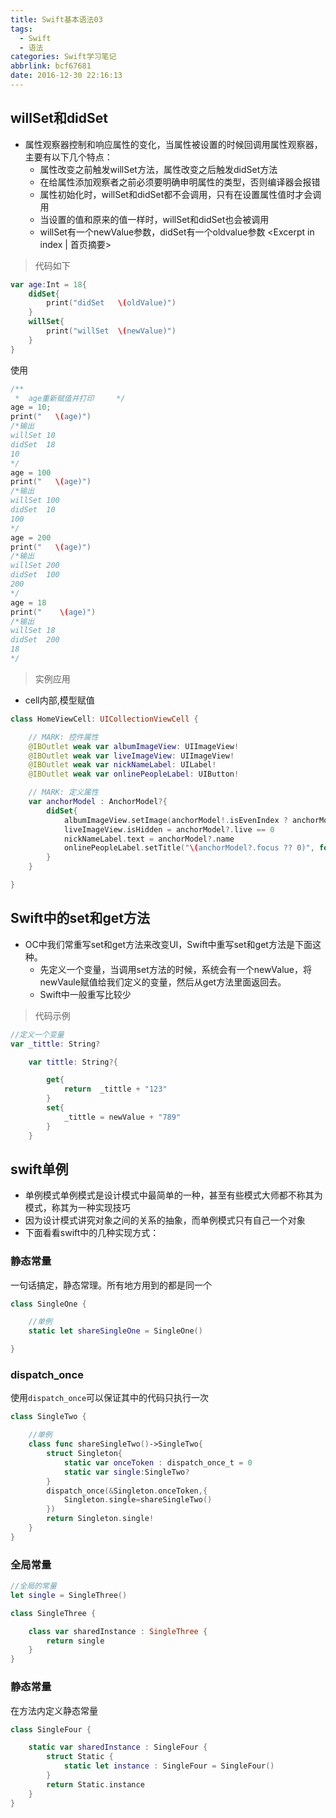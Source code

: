 ```yaml
---
title: Swift基本语法03
tags:
  - Swift
  - 语法
categories: Swift学习笔记
abbrlink: bcf67681
date: 2016-12-30 22:16:13
---
```


## willSet和didSet

- 属性观察器控制和响应属性的变化，当属性被设置的时候回调用属性观察器，主要有以下几个特点：
  - 属性改变之前触发willSet方法，属性改变之后触发didSet方法
  - 在给属性添加观察者之前必须要明确申明属性的类型，否则编译器会报错
  - 属性初始化时，willSet和didSet都不会调用，只有在设置属性值时才会调用
  - 当设置的值和原来的值一样时，willSet和didSet也会被调用
  - willSet有一个newValue参数，didSet有一个oldvalue参数
<Excerpt in index | 首页摘要>
<!-- more -->

> 代码如下

```swift
var age:Int = 18{
    didSet{
        print("didSet   \(oldValue)")
    }
    willSet{
        print("willSet  \(newValue)")
    }    
}
```

使用

```swift
/**
 *  age重新赋值并打印     */
age = 10;
print("   \(age)")
/*输出
willSet 10
didSet  18
10
*/
age = 100
print("   \(age)")
/*输出
willSet 100
didSet  10
100
*/
age = 200
print("   \(age)")
/*输出
willSet 200
didSet  100
200
*/
age = 18
print("    \(age)")
/*输出
willSet 18
didSet  200
18
*/
```

> 实例应用
 - cell内部,模型赋值

```swift
class HomeViewCell: UICollectionViewCell {

    // MARK: 控件属性
    @IBOutlet weak var albumImageView: UIImageView!
    @IBOutlet weak var liveImageView: UIImageView!
    @IBOutlet weak var nickNameLabel: UILabel!
    @IBOutlet weak var onlinePeopleLabel: UIButton!

    // MARK: 定义属性
    var anchorModel : AnchorModel?{
        didSet{
            albumImageView.setImage(anchorModel!.isEvenIndex ? anchorModel?.pic74 : anchorModel?.pic51, "home_pic_default")
            liveImageView.isHidden = anchorModel?.live == 0
            nickNameLabel.text = anchorModel?.name
            onlinePeopleLabel.setTitle("\(anchorModel?.focus ?? 0)", for: .normal)
        }
    }

}

```

## Swift中的set和get方法
- OC中我们常重写set和get方法来改变UI，Swift中重写set和get方法是下面这种。
  - 先定义一个变量，当调用set方法的时候，系统会有一个newValue，将newVaule赋值给我们定义的变量，然后从get方法里面返回去。
  - Swift中一般重写比较少

> 代码示例

```swift
//定义一个变量
var _tittle: String?

    var tittle: String?{

        get{
            return  _tittle + "123"
        }
        set{
            _tittle = newValue + "789"
        }
    }
```


## swift单例

- 单例模式单例模式是设计模式中最简单的一种，甚至有些模式大师都不称其为模式，称其为一种实现技巧
- 因为设计模式讲究对象之间的关系的抽象，而单例模式只有自己一个对象
- 下面看看swift中的几种实现方式：

### 静态常量

一句话搞定，静态常理。所有地方用到的都是同一个

```swift
class SingleOne {

    //单例
    static let shareSingleOne = SingleOne()

}
```




### dispatch_once

使用`dispatch_once`可以保证其中的代码只执行一次

```swift
class SingleTwo {

    //单例
    class func shareSingleTwo()->SingleTwo{
        struct Singleton{
            static var onceToken : dispatch_once_t = 0
            static var single:SingleTwo?
        }
        dispatch_once(&Singleton.onceToken,{
            Singleton.single=shareSingleTwo()
        })
        return Singleton.single!
    }
}
```


### 全局常量


```swift
//全局的常量
let single = SingleThree()

class SingleThree {

    class var sharedInstance : SingleThree {
        return single
    }
}
```


### 静态常量

在方法内定义静态常量

```swift
class SingleFour {

    static var sharedInstance : SingleFour {
        struct Static {
            static let instance : SingleFour = SingleFour()
        }
        return Static.instance
    }
}
```
